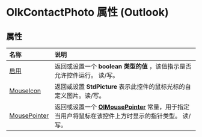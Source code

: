 
# OlkContactPhoto 属性 (Outlook)

## 属性



|**名称**|**说明**|
|:-----|:-----|
|[启用](8e10a7ed-5d46-95f2-6e56-83b88af7c536.md)|返回或设置一个 **boolean 类型的值** ，该值指示是否允许控件运行。 读/写。|
|[MouseIcon](d2e24ad4-3374-5c49-a330-24aa8f03e5ff.md)|返回或设置 **StdPicture** 表示此控件的鼠标光标的自定义图片。读/写。|
|[MousePointer](425657b7-6496-1803-6d05-302b11b9b894.md)|返回或设置一个 **[OlMousePointer](527df8bb-000c-f108-0522-2d294858b251.md)** 常量，用于指定当用户将鼠标在该控件上方时显示的指针类型。 读/写。|
